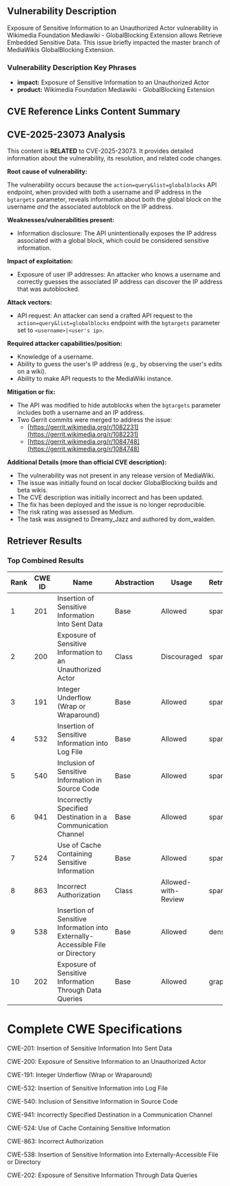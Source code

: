 ## Vulnerability Description
Exposure of Sensitive Information to an Unauthorized Actor vulnerability in Wikimedia Foundation Mediawiki - GlobalBlocking Extension allows Retrieve Embedded Sensitive Data. This issue briefly impacted the master branch of MediaWikis GlobalBlocking Extension.

### Vulnerability Description Key Phrases
- **impact:** Exposure of Sensitive Information to an Unauthorized Actor
- **product:** Wikimedia Foundation Mediawiki - GlobalBlocking Extension

## CVE Reference Links Content Summary
## CVE-2025-23073 Analysis

This content is **RELATED** to CVE-2025-23073. It provides detailed information about the vulnerability, its resolution, and related code changes.

**Root cause of vulnerability:**

The vulnerability occurs because the `action=query&list=globalblocks` API endpoint, when provided with both a username and IP address in the `bgtargets` parameter, reveals information about both the global block on the username *and* the associated autoblock on the IP address.

**Weaknesses/vulnerabilities present:**

*   Information disclosure: The API unintentionally exposes the IP address associated with a global block, which could be considered sensitive information.

**Impact of exploitation:**

*   Exposure of user IP addresses: An attacker who knows a username and correctly guesses the associated IP address can discover the IP address that was autoblocked.

**Attack vectors:**

*   API request: An attacker can send a crafted API request to the `action=query&list=globalblocks` endpoint with the `bgtargets` parameter set to `<username>|<user's ip>`.

**Required attacker capabilities/position:**

*   Knowledge of a username.
*   Ability to guess the user's IP address (e.g., by observing the user's edits on a wiki).
*   Ability to make API requests to the MediaWiki instance.

**Mitigation or fix:**

*   The API was modified to hide autoblocks when the `bgtargets` parameter includes both a username and an IP address.
*   Two Gerrit commits were merged to address the issue:
    *   [https://gerrit.wikimedia.org/r/1082231](https://gerrit.wikimedia.org/r/1082231)
    *   [https://gerrit.wikimedia.org/r/1084748](https://gerrit.wikimedia.org/r/1084748)

**Additional Details (more than official CVE description):**

*   The vulnerability was not present in any release version of MediaWiki.
*   The issue was initially found on local docker GlobalBlocking builds and beta wikis.
*   The CVE description was initially incorrect and has been updated.
*   The fix has been deployed and the issue is no longer reproducible.
*   The risk rating was assessed as Medium.
*   The task was assigned to Dreamy\_Jazz and authored by dom\_walden.

## Retriever Results

### Top Combined Results

| Rank | CWE ID | Name | Abstraction | Usage  | Retrievers | Individual Scores |
|------|--------|------|-------------|-------|------------|-------------------|
| 1 | 201 | Insertion of Sensitive Information Into Sent Data | Base | Allowed | sparse | 0.055 |
| 2 | 200 | Exposure of Sensitive Information to an Unauthorized Actor | Class | Discouraged | sparse | 0.052 |
| 3 | 191 | Integer Underflow (Wrap or Wraparound) | Base | Allowed | sparse | 0.045 |
| 4 | 532 | Insertion of Sensitive Information into Log File | Base | Allowed | sparse | 0.044 |
| 5 | 540 | Inclusion of Sensitive Information in Source Code | Base | Allowed | sparse | 0.044 |
| 6 | 941 | Incorrectly Specified Destination in a Communication Channel | Base | Allowed | sparse | 0.044 |
| 7 | 524 | Use of Cache Containing Sensitive Information | Base | Allowed | sparse | 0.043 |
| 8 | 863 | Incorrect Authorization | Class | Allowed-with-Review | sparse | 0.043 |
| 9 | 538 | Insertion of Sensitive Information into Externally-Accessible File or Directory | Base | Allowed | dense | 0.555 |
| 10 | 202 | Exposure of Sensitive Information Through Data Queries | Base | Allowed | graph | 0.002 |



# Complete CWE Specifications

CWE-201: Insertion of Sensitive Information Into Sent Data

CWE-200: Exposure of Sensitive Information to an Unauthorized Actor

CWE-191: Integer Underflow (Wrap or Wraparound)

CWE-532: Insertion of Sensitive Information into Log File

CWE-540: Inclusion of Sensitive Information in Source Code

CWE-941: Incorrectly Specified Destination in a Communication Channel

CWE-524: Use of Cache Containing Sensitive Information

CWE-863: Incorrect Authorization

CWE-538: Insertion of Sensitive Information into Externally-Accessible File or Directory

CWE-202: Exposure of Sensitive Information Through Data Queries